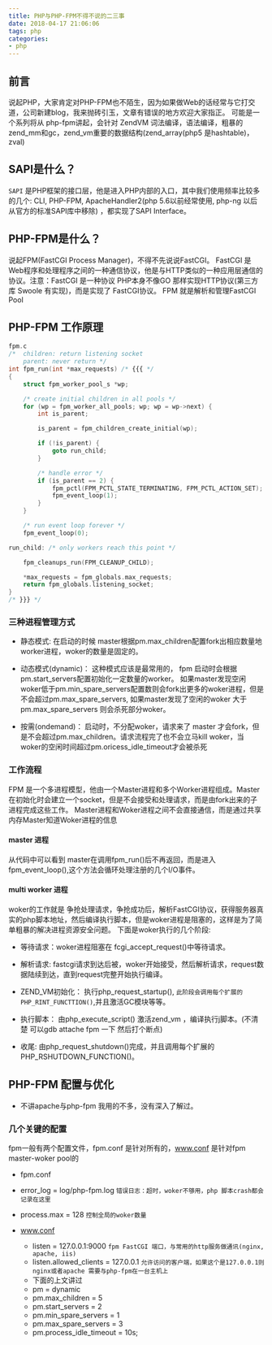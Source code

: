 ```yaml
---
title: PHP与PHP-FPM不得不说的二三事
date: 2018-04-17 21:06:06
tags: php
categories: 
- php
---
```


## 前言
  说起PHP，大家肯定对PHP-FPM也不陌生，因为如果做Web的话经常与它打交道，公司新建blog，我来抛砖引玉，文章有错误的地方欢迎大家指正。
  可能是一个系列将从 php-fpm讲起，会针对 ZendVM  词法编译，语法编译，粗暴的zend_mm和gc，zend_vm重要的数据结构(zend_array(php5 是hashtable)， zval)
<!-- more -->
## SAPI是什么？
  `SAPI` 是PHP框架的接口层，他是进入PHP内部的入口，其中我们使用频率比较多的几个: CLI, PHP-FPM,  ApacheHandler2(php 5.6以前经常使用,  php-ng 以后从官方的标准SAPI库中移除) ，都实现了SAPI Interface。

## PHP-FPM是什么？
  说起FPM(FastCGI Process Manager)，不得不先说说FastCGI。
  FastCGI 是Web程序和处理程序之间的一种通信协议，他是与HTTP类似的一种应用层通信的协议。注意：FastCGI 是一种协议
  PHP本身不像GO 那样实现HTTP协议(第三方库 Swoole 有实现)，而是实现了 FastCGI协议。
  FPM 就是解析和管理FastCGI Pool

## PHP-FPM 工作原理

```c
fpm.c
/*	children: return listening socket
	parent: never return */
int fpm_run(int *max_requests) /* {{{ */
{
	struct fpm_worker_pool_s *wp;

	/* create initial children in all pools */
	for (wp = fpm_worker_all_pools; wp; wp = wp->next) {
		int is_parent;

		is_parent = fpm_children_create_initial(wp);

		if (!is_parent) {
			goto run_child;
		}

		/* handle error */
		if (is_parent == 2) {
			fpm_pctl(FPM_PCTL_STATE_TERMINATING, FPM_PCTL_ACTION_SET);
			fpm_event_loop(1);
		}
	}

	/* run event loop forever */
	fpm_event_loop(0);

run_child: /* only workers reach this point */

	fpm_cleanups_run(FPM_CLEANUP_CHILD);

	*max_requests = fpm_globals.max_requests;
	return fpm_globals.listening_socket;
}
/* }}} */

```

### 三种进程管理方式
- 静态模式:
  在启动的时候 master根据pm.max_children配置fork出相应数量地worker进程，woker的数量是固定的。

- 动态模式(dynamic)：
  这种模式应该是最常用的， fpm 启动时会根据pm.start_servers配置初始化一定数量的worker。 如果master发现空闲woker低于pm.min_spare_servers配置数则会fork出更多的woker进程，但是不会超过pm.max_spare_servers, 如果master发现了空闲的woker 大于 pm.max_spare_servers 则会杀死部分woker。

- 按需(ondemand)：
  启动时，不分配woker，请求来了 master 才会fork，但是不会超过pm.max_children。请求流程完了也不会立马kill woker，当woker的空闲时间超过pm.oricess_idle_timeout才会被杀死


### 工作流程
 FPM 是一个多进程模型，他由一个Master进程和多个Worker进程组成。Master在初始化时会建立一个socket，但是不会接受和处理请求，而是由fork出来的子进程完成这些工作。
 Master进程和Woker进程之间不会直接通信，而是通过共享内存Master知道Woker进程的信息


#### master 进程
从代码中可以看到 master在调用fpm_run()后不再返回，而是进入fpm_event_loop(),这个方法会循环处理注册的几个I/O事件。

#### multi worker 进程
woker的工作就是 争抢处理请求，争抢成功后，解析FastCGI协议，获得服务器真实的php脚本地址，然后编译执行脚本，但是woker进程是阻塞的，这样是为了简单粗暴的解决进程资源安全问题。
下面是woker执行的几个阶段:
- 等待请求：woker进程阻塞在 fcgi_accept_request()中等待请求。

- 解析请求:   fastcgi请求到达后被，woker开始接受，然后解析请求，request数据陆续到达，直到request完整开始执行编译。

- ZEND_VM初始化： 执行php_request_startup(), `此阶段会调用每个扩展的PHP_RINT_FUNCTTION()`,并且激活GC模块等等。

- 执行脚本：   由php_execute_script() 激活zend_vm ，编译执行j脚本。(不清楚 可以gdb attache fpm 一下 然后打个断点) 

- 收尾:  由php_request_shutdown()完成，并且调用每个扩展的PHP_RSHUTDOWN_FUNCTION()。

## PHP-FPM 配置与优化
* 不讲apache与php-fpm 我用的不多，没有深入了解过。

### 几个关键的配置
fpm一般有两个配置文件，fpm.conf 是针对所有的，www.conf 是针对fpm  master-woker pool的

- fpm.conf
 - error_log = log/php-fpm.log   `错误日志：超时，woker不够用，php 脚本crash都会记录在这里`
 - process.max = 128 `控制全局的woker数量`

- www.conf
  - listen = 127.0.0.1:9000 `fpm FastCGI 端口，与常用的http服务做通讯(nginx, apache, iis)`
  - listen.allowed_clients = 127.0.0.1 `允许访问的客户端，如果这个是127.0.0.1则 nginx或者apache 需要与php-fpm在一台主机上`
  
  *  下面的上文讲过
  - pm = dynamic  
  - pm.max_children = 5 
  - pm.start_servers = 2 
  - pm.min_spare_servers = 1
  - pm.max_spare_servers = 3
  - pm.process_idle_timeout = 10s;
